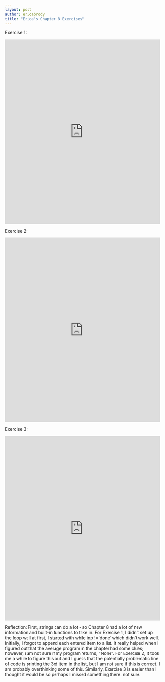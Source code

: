 ```yaml
---
layout: post
author: ericabrody
title: "Erica's Chapter 8 Exercises"
---
```


Exercise 1:
<iframe src="https://trinket.io/embed/python/dca753c951" width="100%" height="600" frameborder="0" marginwidth="0" marginheight="0" allowfullscreen></iframe>

Exercise 2: 
<iframe src="https://trinket.io/embed/python/7133c28874" width="100%" height="600" frameborder="0" marginwidth="0" marginheight="0" allowfullscreen></iframe>

Exercise 3:
<iframe src="https://trinket.io/embed/python/b9596e27e7" width="100%" height="600" frameborder="0" marginwidth="0" marginheight="0" allowfullscreen></iframe>

Reflection:
First, strings can do a lot - so Chapter 8 had a lot of new information and built-in functions to take in. 
For Exercise 1, I didn't set up the loop well at first, I started with while inp !='done' which didn't work well.  Initially, I forgot to append each entered item to a list. It really helped when i figured out that the average program in the chapter had some clues; however, i am not sure if my program returns, "None".
For Exercise 2, it took me a while to figure this out and I guess that the potentially problematic line of code is printing the 3rd item in the list, but I am not sure if this is correct. I am probably overthinking some of this. Similarly, Exercise 3 is easier than i thought it would be so perhaps I missed something there. not sure.
